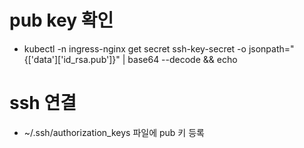 # pub key 확인

- kubectl -n ingress-nginx get secret ssh-key-secret -o jsonpath="{['data']['id_rsa\.pub']}" | base64 --decode && echo

# ssh 연결

- ~/.ssh/authorization_keys 파일에 pub 키 등록